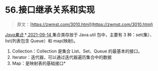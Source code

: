 <!--yml
category: 未分类
date: 0001-01-01 00:00:00
--->

# 56.接口继承关系和实现

> 原文：[https://zwmst.com/3010.html](https://zwmst.com/3010.html)

   [ *Java集合* ](https://zwmst.com/java%e9%9b%86%e5%90%88)*[ <time datetime="2021-09-14T23:40:13+08:00"> 2021-09-14 </time> ](https://zwmst.com/3010.html)  集合类存放于 Java.util 包中，主要有 3 种：set(集）、list(列表包含 Queue）和 map(映射)。

1.  Collection：Collection 是集合 List、Set、Queue 的最基本的接口。
2.  Iterator：迭代器，可以通过迭代器遍历集合中的数据
3.  Map：是映射表的基础接口*